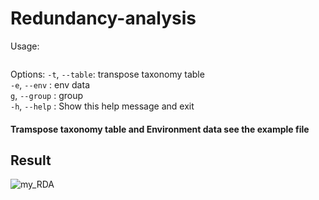 # Redundancy-analysis  
Usage:  
``` Redundancy_analysis.r -t [transpose taxonomy table] -e [env data] -g [group]  
```
Options:
`-t`, `--table`: transpose taxonomy table  
`-e`, `--env`  : env data  
`g`, `--group` : group  
`-h`, `--help` : Show this help message and exit  

#### Tramspose taxonomy table  and Environment data see the example file  

## Result  
![my_RDA](https://github.com/alexWMH/Redundancy-analysis/assets/128213313/6bf8f11e-c8f6-4c44-bb34-243d8546f56a)  
